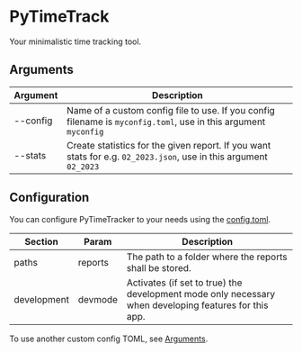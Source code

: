 # PyTimeTrack
Your minimalistic time tracking tool.

## Arguments

| Argument | Description |
| -------- | ----------- |
| --config | Name of a custom config file to use. If you config filename is `myconfig.toml`, use in this argument `myconfig` |
| --stats | Create statistics for the given report. If you want stats for e.g. `02_2023.json`, use in this argument `02_2023` |

## Configuration
You can configure PyTimeTracker to your needs using the [config.toml](./config.toml).

| Section | Param | Description |
| ------- | ----- | ----------- |
| paths | reports | The path to a folder where the reports shall be stored. |
| development | devmode | Activates (if set to true) the development mode only necessary when developing features for this app. |

To use another custom config TOML, see [Arguments](#arguments).